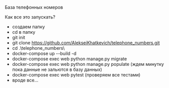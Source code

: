 База телефонных номеров

Как все это запускать?
- создаем папку
- cd в папку
- git init
- git clone https://github.com/AlekseiKhatkevich/telephone_numbers.git
- cd .\telephone_numbers\
- docker-compose up --build -d
- docker-compose exec web python manage.py migrate
- docker-compose exec web python manage.py populate (ждем минутку пока данные не зальются в базу данных)
- docker-compose exec web pytest (проверяем все тестами)
- вроде все...

